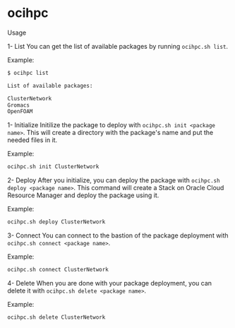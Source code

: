 # ocihpc

Usage

1- List
You can get the list of available packages by running `ocihpc.sh list`.

Example:

```sh
$ ocihpc list

List of available packages:

ClusterNetwork
Gromacs
OpenFOAM
```

1- Initialize
Initilize the package to deploy with `ocihpc.sh init <package name>`. This will create a directory with the package's name and put the needed files in it.

Example:

```sh
ocihpc.sh init ClusterNetwork
```

2- Deploy
After you initialize, you can deploy the package with `ocihpc.sh deploy <package name>`. This command will create a Stack on Oracle Cloud Resource Manager and deploy the package using it.

Example:

```sh
ocihpc.sh deploy ClusterNetwork
```

3- Connect
You can connect to the bastion of the package deployment with `ocihpc.sh connect <package name>`.

Example:

```sh
ocihpc.sh connect ClusterNetwork
```

4- Delete
When you are done with your package deployment, you can delete it with `ocihpc.sh delete <package name>`.

Example:
```sh
ocihpc.sh delete ClusterNetwork
```
